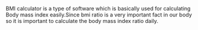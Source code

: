 BMI calculator is a type of software which is basically used for calculating Body mass index easily.Since bmi ratio is a very important fact in our body so it is important to calculate the body mass index ratio daily.
